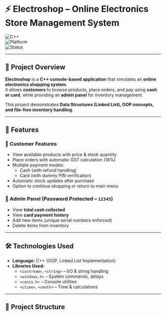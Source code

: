 # ⚡ Electroshop – Online Electronics Store Management System

![C++](https://img.shields.io/badge/C++-17-blue?logo=c%2B%2B&logoColor=white)  
![Platform](https://img.shields.io/badge/Platform-Windows-lightgrey?logo=windows&logoColor=white)  
![Status](https://img.shields.io/badge/Status-Completed-green)

---

## 📌 Project Overview

**Electroshop** is a **C++ console-based application** that simulates an **online electronics shopping system**.  
It allows **customers** to browse products, place orders, and pay using **cash or card**, while providing an **admin panel** for inventory management.  

This project demonstrates **Data Structures (Linked List), OOP concepts, and file-free inventory handling**.

---

## 🚀 Features

### 🛒 Customer Features
- View available products with price & stock quantity  
- Place orders with automatic GST calculation (18%)  
- Multiple payment modes:
  - Cash (with refund handling)  
  - Card (with dummy PIN verification)  
- Automatic stock updates after purchase  
- Option to continue shopping or return to main menu  

### 🔑 Admin Panel (Password Protected – `12345`)
- View **total cash collected**  
- View **card payment history**  
- Add new items (unique serial numbers enforced)  
- Delete items from inventory  

---

## 🛠️ Technologies Used

- **Language:** C++ (OOP, Linked List Implementation)  
- **Libraries Used:**  
  - `<iostream>`, `<string>` – I/O & string handling  
  - `<windows.h>` – System commands, delays  
  - `<conio.h>` – Console utilities  
  - `<ctime>`, `<cmath>` – Time & calculations  

---

## 📂 Project Structure

